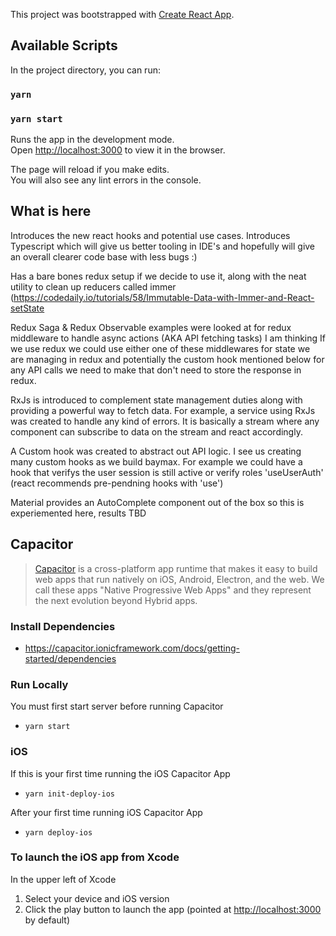 This project was bootstrapped with [Create React App](https://github.com/facebook/create-react-app).

## Available Scripts

In the project directory, you can run:

### `yarn`

### `yarn start`

Runs the app in the development mode.<br />
Open [http://localhost:3000](http://localhost:3000) to view it in the browser.

The page will reload if you make edits.<br />
You will also see any lint errors in the console.

## What is here

Introduces the new react hooks and potential use cases.
Introduces Typescript which will give us better tooling in IDE's and hopefully will give an overall clearer code base with less bugs :)

Has a bare bones redux setup if we decide to use it, along with the neat utility to clean up reducers called immer (https://codedaily.io/tutorials/58/Immutable-Data-with-Immer-and-React-setState

Redux Saga & Redux Observable examples were looked at for redux middleware to handle async actions (AKA API fetching tasks)
I am thinking If we use redux we could use either one of these middlewares for state we are managing in redux and potentially the custom hook mentioned below for any API calls we need to make that don't need to store the response in redux.

RxJs is introduced to complement state management duties along with providing a powerful way to fetch data.
For example, a service using RxJs was created to handle any kind of errors. It is basically a stream where any component can subscribe to data on the stream and react accordingly.

A Custom hook was created to abstract out API logic. I see us creating many custom hooks as we build baymax.
For example we could have a hook that verifys the user session is still active or verify roles 'useUserAuth' (react recommends pre-pendning hooks with 'use')

Material provides an AutoComplete component out of the box so this is experiemented here, results TBD

## Capacitor

> [Capacitor](https://capacitor.ionicframework.com/docs/) is a cross-platform app runtime that makes it easy to build web apps that run natively on iOS, Android, Electron, and the web. We call these apps "Native Progressive Web Apps" and they represent the next evolution beyond Hybrid apps.

### Install Dependencies

- https://capacitor.ionicframework.com/docs/getting-started/dependencies

### Run Locally

You must first start server before running Capacitor

- `yarn start`

### iOS

If this is your first time running the iOS Capacitor App

- `yarn init-deploy-ios`

After your first time running iOS Capacitor App

- `yarn deploy-ios`

### To launch the iOS app from Xcode

In the upper left of Xcode

1. Select your device and iOS version
2. Click the play button to launch the app (pointed at [http://localhost:3000](http://localhost:3000) by default)
